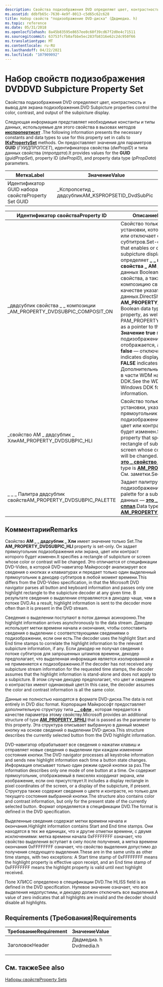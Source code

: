 ```yaml
---
description: Свойства подизображения DVD определяют цвет, контрастность и вывод для экрана подизображения.
ms.assetid: ddbfb65c-7630-4e9f-8013-c5d65c62c628
title: Набор свойств "подизображение DVD-диска" (Двдмедиа. h)
ms.topic: reference
ms.date: 05/31/2018
ms.openlocfilehash: 8a45b83595e8657ee0c60f39cd67f2d0e4c71511
ms.sourcegitcommit: 63753fcfb0afbbe5ec283fb8316e62c2dc950f66
ms.translationtype: MT
ms.contentlocale: ru-RU
ms.lasthandoff: 04/22/2021
ms.locfileid: "107909092"
---
```

# <a name="dvd-subpicture-property-set"></a><span data-ttu-id="73961-103">Набор свойств подизображения DVD</span><span class="sxs-lookup"><span data-stu-id="73961-103">DVD Subpicture Property Set</span></span>

<span data-ttu-id="73961-104">Свойства подизображения DVD определяют цвет, контрастность и вывод для экрана подизображения.</span><span class="sxs-lookup"><span data-stu-id="73961-104">DVD Subpicture properties control the color, contrast, and output of the subpicture display.</span></span>

<span data-ttu-id="73961-105">Следующая информация представляет необходимые константы и типы данных, используемые для этого свойства в вызовах методов [**икспропертисет**](ikspropertyset.md) .</span><span class="sxs-lookup"><span data-stu-id="73961-105">The following information presents the necessary constants and data types to use for this property set in calls to [**IKsPropertySet**](ikspropertyset.md) methods.</span></span> <span data-ttu-id="73961-106">Он предоставляет значения для параметров **GUID** (*ГУИДПРОПСЕТ*), идентификатора свойства (*dwPropID*) и типа данных свойства (*ппропдата*).</span><span class="sxs-lookup"><span data-stu-id="73961-106">It provides values for the **GUID** (*guidPropSet*), property ID (*dwPropID*), and property data type (*pPropData*) parameters.</span></span>



| <span data-ttu-id="73961-107">Метка</span><span class="sxs-lookup"><span data-stu-id="73961-107">Label</span></span> | <span data-ttu-id="73961-108">Значение</span><span class="sxs-lookup"><span data-stu-id="73961-108">Value</span></span> |
|-------------------|----------------------------|
| <span data-ttu-id="73961-109">Идентификатор GUID набора свойств</span><span class="sxs-lookup"><span data-stu-id="73961-109">Property Set GUID</span></span> | <span data-ttu-id="73961-110">\_Кспропсетид \_ двдсубпик</span><span class="sxs-lookup"><span data-stu-id="73961-110">AM\_KSPROPSETID\_DvdSubPic</span></span> |



 



| <span data-ttu-id="73961-111">Идентификатор свойства</span><span class="sxs-lookup"><span data-stu-id="73961-111">Property ID</span></span>                           | <span data-ttu-id="73961-112">Описание</span><span class="sxs-lookup"><span data-stu-id="73961-112">Description</span></span>                                                                                                                                                                                                                                                                                                                                                              |
|---------------------------------------|--------------------------------------------------------------------------------------------------------------------------------------------------------------------------------------------------------------------------------------------------------------------------------------------------------------------------------------------------------------------------|
| <span data-ttu-id="73961-113">\_двдсубпик свойства \_ \_ композиции \_</span><span class="sxs-lookup"><span data-stu-id="73961-113">AM\_PROPERTY\_DVDSUBPIC\_COMPOSIT\_ON</span></span> | <span data-ttu-id="73961-114">Свойство только для установки, которое включает или отключает отображение субтитров.</span><span class="sxs-lookup"><span data-stu-id="73961-114">Set-only property that enables or disables subpicture display.</span></span> <span data-ttu-id="73961-115">DirectShow определяет **\_ \_ композицию свойства \_ AM** для типа данных Boolean для этого свойства, а также \_ \_ композицию свойства PAM \_ в качестве указателя на этот тип данных.</span><span class="sxs-lookup"><span data-stu-id="73961-115">DirectShow defines the **AM\_PROPERTY\_COMPOSIT\_ON** Boolean data type for this property, as well as PAM\_PROPERTY\_COMPOSIT\_ON as a pointer to this data type.</span></span> <span data-ttu-id="73961-116">**Значение true** показывает, что подизображение отображается, а **значение false** — отключить.</span><span class="sxs-lookup"><span data-stu-id="73961-116">**TRUE** indicates display the subpicture, **FALSE** indicates disable it.</span></span> <span data-ttu-id="73961-117">Дополнительные сведения см. в части WDM набора Windows DDK.</span><span class="sxs-lookup"><span data-stu-id="73961-117">See the WDM portion of the Windows DDK for more information.</span></span> |
| <span data-ttu-id="73961-118">\_свойство AM \_ двдсубпик \_ Хли</span><span class="sxs-lookup"><span data-stu-id="73961-118">AM\_PROPERTY\_DVDSUBPIC\_HLI</span></span>          | <span data-ttu-id="73961-119">Свойство только для установки, указывающее прямоугольник подизображения или экрана, цвет или контраст которого будет изменен.</span><span class="sxs-lookup"><span data-stu-id="73961-119">Set-only property that specifies a rectangle of subpicture or screen whose color or contrast will be changed.</span></span> <span data-ttu-id="73961-120">Тип данных — [**это \_ свойство \_ сфли**](/previous-versions/windows/desktop/api/Dvdmedia/ns-dvdmedia-am_property_sphli).</span><span class="sxs-lookup"><span data-stu-id="73961-120">Data type is [**AM\_PROPERTY\_SPHLI**](/previous-versions/windows/desktop/api/Dvdmedia/ns-dvdmedia-am_property_sphli).</span></span> <span data-ttu-id="73961-121">См. заметки.</span><span class="sxs-lookup"><span data-stu-id="73961-121">See Remarks.</span></span>                                                                                                                                                                                |
| <span data-ttu-id="73961-122">\_ \_ \_ Палитра двдсубпик свойств</span><span class="sxs-lookup"><span data-stu-id="73961-122">AM\_PROPERTY\_DVDSUBPIC\_PALETTE</span></span>      | <span data-ttu-id="73961-123">Задает палитру для подизображения.</span><span class="sxs-lookup"><span data-stu-id="73961-123">Sets the palette for a subpicture.</span></span> <span data-ttu-id="73961-124">Тип данных — [**это \_ свойство \_ сппал**](/previous-versions/windows/desktop/api/Dvdmedia/ns-dvdmedia-am_property_sppal).</span><span class="sxs-lookup"><span data-stu-id="73961-124">Data type is [**AM\_PROPERTY\_SPPAL**](/previous-versions/windows/desktop/api/Dvdmedia/ns-dvdmedia-am_property_sppal).</span></span>                                                                                                                                                                                                                                                                        |



 

## <a name="remarks"></a><span data-ttu-id="73961-125">Комментарии</span><span class="sxs-lookup"><span data-stu-id="73961-125">Remarks</span></span>

<span data-ttu-id="73961-126">Свойство **AM \_ \_ двдсубпик \_ Хли** имеет значение только Set.</span><span class="sxs-lookup"><span data-stu-id="73961-126">The **AM\_PROPERTY\_DVDSUBPIC\_HLI** property is set-only.</span></span> <span data-ttu-id="73961-127">Он задает прямоугольник подизображения или экрана, цвет или контраст которого будет изменен.</span><span class="sxs-lookup"><span data-stu-id="73961-127">It specifies a rectangle of subpicture or screen whose color or contrast will be changed.</span></span> <span data-ttu-id="73961-128">Это отличается от спецификации DVD-Video, в которой DVD-навигатор Майкрософт анализирует все сведения о кнопках и клавиатурах и передает только один выделенный прямоугольник в декодер субтитров в любой момент времени.</span><span class="sxs-lookup"><span data-stu-id="73961-128">This differs from the DVD-Video specification, in that the Microsoft DVD navigator parses all button and keyboard information and passes only one highlight rectangle to the subpicture decoder at any given time.</span></span> <span data-ttu-id="73961-129">В результате сведения о выделении отправляются в декодер чаще, чем в потоке DVD.</span><span class="sxs-lookup"><span data-stu-id="73961-129">As a result, highlight information is sent to the decoder more often than it is present in the DVD stream.</span></span>

<span data-ttu-id="73961-130">Сведения о выделении поступают в поток данных асинхронно.</span><span class="sxs-lookup"><span data-stu-id="73961-130">The highlight information arrives asynchronously to the data stream.</span></span> <span data-ttu-id="73961-131">Декодер использует метки времени начала и окончания, чтобы сопоставить сведения о выделении с соответствующими сведениями о подизображении, если они есть.</span><span class="sxs-lookup"><span data-stu-id="73961-131">The decoder uses the highlight Start and End time stamps to correlate the highlight information to the relevant subpicture information, if any.</span></span> <span data-ttu-id="73961-132">Если декодер не получал сведения о потоке субтитров для запрошенных штампов времени, декодер предполагает, что выделенная информация является изолированной и не применяется к подизображению.</span><span class="sxs-lookup"><span data-stu-id="73961-132">If the decoder has not received any subpicture stream information for the requested time stamps, the decoder assumes that the highlight information is stand-alone and does not apply to a subpicture.</span></span> <span data-ttu-id="73961-133">В этом случае декодер предполагает, что цвет и сведения о контрастах имеют одинаковый цвет.</span><span class="sxs-lookup"><span data-stu-id="73961-133">In this case, the decoder assumes the color and contrast information is all the same color.</span></span>

<span data-ttu-id="73961-134">Данные не полностью находятся в формате DVD-диска.</span><span class="sxs-lookup"><span data-stu-id="73961-134">The data is not entirely in DVD disc format.</span></span> <span data-ttu-id="73961-135">Корпорация Майкрософт предоставляет дополнительную структуру типа [**\_ \_ сфли**](/previous-versions/windows/desktop/api/Dvdmedia/ns-dvdmedia-am_property_sphli) , которая передается в качестве параметра этому свойству.</span><span class="sxs-lookup"><span data-stu-id="73961-135">Microsoft provides an additional structure of type [**AM\_PROPERTY\_SPHLI**](/previous-versions/windows/desktop/api/Dvdmedia/ns-dvdmedia-am_property_sphli) that is passed as the parameter to this property.</span></span> <span data-ttu-id="73961-136">Эта структура описывает выбранную в данный момент кнопку на основе сведений о выделении DVD-диска.</span><span class="sxs-lookup"><span data-stu-id="73961-136">This structure describes the currently selected button from the DVD highlight information.</span></span>

<span data-ttu-id="73961-137">DVD-навигатор обрабатывает все сведения о нажатии клавиш и отправляет новые сведения о выделении при каждом изменении состояния кнопки.</span><span class="sxs-lookup"><span data-stu-id="73961-137">The DVD navigator processes all keystroke information and sends new highlight information each time a button state changes.</span></span> <span data-ttu-id="73961-138">Информация описывает только один режим одной кнопки за раз.</span><span class="sxs-lookup"><span data-stu-id="73961-138">The information describes only one mode of one button at a time.</span></span> <span data-ttu-id="73961-139">Он содержит прямоугольник, отображаемый в пикселях координат экрана, или изображение, если оно присутствует.</span><span class="sxs-lookup"><span data-stu-id="73961-139">It includes a display rectangle in pixel coordinates of the screen, or a display of the subpicture, if present.</span></span> <span data-ttu-id="73961-140">Структура также содержит сведения о цвете и контрасте, но только для текущего состояния выбранной кнопки.</span><span class="sxs-lookup"><span data-stu-id="73961-140">The structure also contains color and contrast information, but only for the present state of the currently selected button.</span></span> <span data-ttu-id="73961-141">Формат определяется в спецификации DVD.</span><span class="sxs-lookup"><span data-stu-id="73961-141">The format is defined in the DVD specification.</span></span>

<span data-ttu-id="73961-142">Выделенные сведения содержат метки времени начала и окончания.</span><span class="sxs-lookup"><span data-stu-id="73961-142">Highlight information contains Start and End time stamps.</span></span> <span data-ttu-id="73961-143">Они находятся в тех же единицах, что и другие отметки времени, с двумя исключениями: метка времени начала 0xFFFFFFFF означает, что свойство выделения вступает в силу после получения, а метка времени окончания 0xFFFFFFFF означает, что свойство выделения допустимо до получения следующего выделения.</span><span class="sxs-lookup"><span data-stu-id="73961-143">These are in the same units as other time stamps, with two exceptions: A Start time stamp of 0xFFFFFFFF means the highlight property is effective upon receipt, and an End time stamp of 0xFFFFFFFF means the highlight property is valid until next highlight received.</span></span>

<span data-ttu-id="73961-144">Поле ХЛИСС определено в спецификации DVD.</span><span class="sxs-lookup"><span data-stu-id="73961-144">The HLISS field is as defined in the DVD specification.</span></span> <span data-ttu-id="73961-145">Нулевое значение означает, что все выделения недопустимы, и декодер должен отключить все выделения.</span><span class="sxs-lookup"><span data-stu-id="73961-145">A value of zero indicates that all highlights are invalid and the decoder should disable all highlights.</span></span>

## <a name="requirements"></a><span data-ttu-id="73961-146">Requirements (Требования)</span><span class="sxs-lookup"><span data-stu-id="73961-146">Requirements</span></span>



| <span data-ttu-id="73961-147">Требование</span><span class="sxs-lookup"><span data-stu-id="73961-147">Requirement</span></span> | <span data-ttu-id="73961-148">Значение</span><span class="sxs-lookup"><span data-stu-id="73961-148">Value</span></span> |
|-------------------|---------------------------------------------------------------------------------------|
| <span data-ttu-id="73961-149">Заголовок</span><span class="sxs-lookup"><span data-stu-id="73961-149">Header</span></span><br/> | <dl> <span data-ttu-id="73961-150"><dt>Двдмедиа. h</dt></span><span class="sxs-lookup"><span data-stu-id="73961-150"><dt>Dvdmedia.h</dt></span></span> </dl> |



## <a name="see-also"></a><span data-ttu-id="73961-151">См. также</span><span class="sxs-lookup"><span data-stu-id="73961-151">See also</span></span>

<dl> <dt>

[<span data-ttu-id="73961-152">Наборы свойств</span><span class="sxs-lookup"><span data-stu-id="73961-152">Property Sets</span></span>](property-sets.md)
</dt> </dl>

 

 




